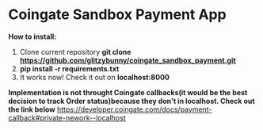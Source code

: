# Coingate Sandbox Payment App
**How to install:** 
1. Clone current repository **git clone https://github.com/glitzybunny/coingate_sandbox_payment.git**
2. **pip install -r requirements.txt**
3. It works now! Check it out on **localhost:8000**

**Implementation is not throught Coingate callbacks(it would be the best decision to track Order status)because they don't in localhost. Check out the link below**
https://developer.coingate.com/docs/payment-callback#private-nework--localhost
